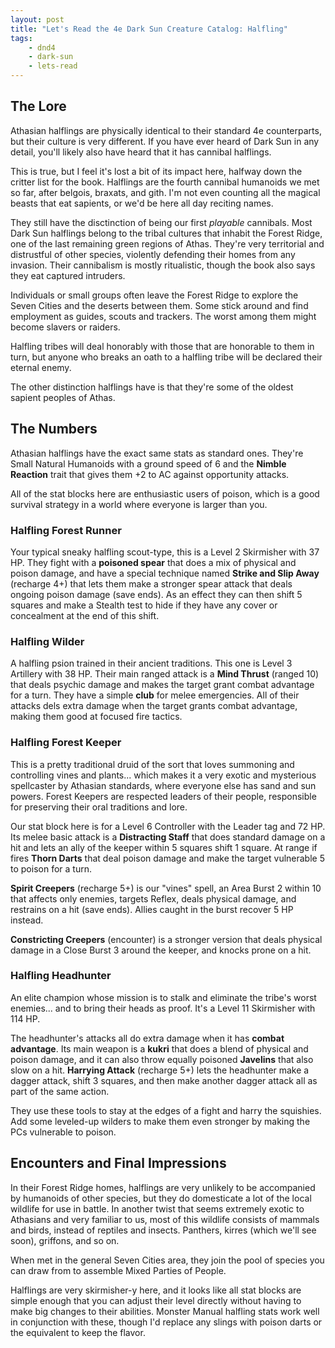 ```yaml
---
layout: post
title: "Let's Read the 4e Dark Sun Creature Catalog: Halfling"
tags:
    - dnd4
    - dark-sun
    - lets-read
---
```


## The Lore

Athasian halflings are physically identical to their standard 4e counterparts,
but their culture is very different. If you have ever heard of Dark Sun in any
detail, you'll likely also have heard that it has cannibal halflings.

This is true, but I feel it's lost a bit of its impact here, halfway down the
critter list for the book. Halflings are the fourth cannibal humanoids we met so
far, after belgois, braxats, and gith. I'm not even counting all the magical
beasts that eat sapients, or we'd be here all day reciting names.

They still have the disctinction of being our first _playable_ cannibals. Most
Dark Sun halflings belong to the tribal cultures that inhabit the Forest Ridge,
one of the last remaining green regions of Athas. They're very territorial and
distrustful of other species, violently defending their homes from any
invasion. Their cannibalism is mostly ritualistic, though the book also says
they eat captured intruders.

Individuals or small groups often leave the Forest Ridge to explore the Seven
Cities and the deserts between them. Some stick around and find employment as
guides, scouts and trackers. The worst among them might become slavers or
raiders.

Halfling tribes will deal honorably with those that are honorable to them in
turn, but anyone who breaks an oath to a halfling tribe will be declared their
eternal enemy.

The other distinction halflings have is that they're some of the oldest sapient
peoples of Athas.

## The Numbers

Athasian halflings have the exact same stats as standard ones. They're Small
Natural Humanoids with a ground speed of 6 and the **Nimble Reaction** trait
that gives them +2 to AC against opportunity attacks.

All of the stat blocks here are enthusiastic users of poison, which is a good
survival strategy in a world where everyone is larger than you.

### Halfling Forest Runner

Your typical sneaky halfling scout-type, this is a Level 2 Skirmisher with 37
HP. They fight with a **poisoned spear** that does a mix of physical and poison
damage, and have a special technique named **Strike and Slip Away** (recharge
4+) that lets them make a stronger spear attack that deals ongoing poison damage
(save ends). As an effect they can then shift 5 squares and make a Stealth test
to hide if they have any cover or concealment at the end of this shift.

### Halfling Wilder

A halfling psion trained in their ancient traditions. This one is Level 3
Artillery with 38 HP. Their main ranged attack is a **Mind Thrust** (ranged 10)
that deals psychic damage and makes the target grant combat advantage for a
turn. They have a simple **club** for melee emergencies. All of their attacks
dels extra damage when the target grants combat advantage, making them good at
focused fire tactics.

### Halfling Forest Keeper

This is a pretty traditional druid of the sort that loves summoning and
controlling vines and plants... which makes it a very exotic and mysterious
spellcaster by Athasian standards, where everyone else has sand and sun
powers. Forest Keepers are respected leaders of their people, responsible for
preserving their oral traditions and lore.

Our stat block here is for a Level 6 Controller with the Leader tag and 72
HP. Its melee basic attack is a **Distracting Staff** that does standard damage
on a hit and lets an ally of the keeper within 5 squares shift 1 square. At
range if fires **Thorn Darts** that deal poison damage and make the target
vulnerable 5 to poison for a turn.

**Spirit Creepers** (recharge 5+) is our "vines" spell, an Area Burst 2 within
10 that affects only enemies, targets Reflex, deals physical damage, and
restrains on a hit (save ends). Allies caught in the burst recover 5 HP instead.

**Constricting Creepers** (encounter) is a stronger version that deals physical
damage in a Close Burst 3 around the keeper, and knocks prone on a hit.

### Halfling Headhunter

An elite champion whose mission is to stalk and eliminate the tribe's worst
enemies... and to bring their heads as proof. It's a Level 11 Skirmisher with
114 HP.

The headhunter's attacks all do extra damage when it has **combat
advantage**. Its main weapon is a **kukri** that does a blend of physical and
poison damage, and it can also throw equally poisoned **Javelins** that also
slow on a hit. **Harrying Attack** (recharge 5+) lets the headhunter make a
dagger attack, shift 3 squares, and then make another dagger attack all as part
of the same action.

They use these tools to stay at the edges of a fight and harry the
squishies. Add some leveled-up wilders to make them even stronger by making the
PCs vulnerable to poison.


## Encounters and Final Impressions

In their Forest Ridge homes, halflings are very unlikely to be accompanied by
humanoids of other species, but they do domesticate a lot of the local wildlife
for use in battle. In another twist that seems extremely exotic to Athasians and
very familiar to us, most of this wildlife consists of mammals and birds,
instead of reptiles and insects. Panthers, kirres (which we'll see soon),
griffons, and so on.

When met in the general Seven Cities area, they join the pool of species you can
draw from to assemble Mixed Parties of People.

Halflings are very skirmisher-y here, and it looks like all stat blocks are
simple enough that you can adjust their level directly without having to make
big changes to their abilities. Monster Manual halfling stats work well in
conjunction with these, though I'd replace any slings with poison darts or the
equivalent to keep the flavor.
